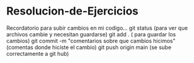 # Resolucion-de-Ejercicios
Recordatorio para subir cambios en mi codigo...
git status (para ver que archivos cambie y necesitan guardarse)
git add . ( para guardar los cambios)
git commit -m "comentarios sobre que cambios hicimos" (comentas donde hiciste el cambio)
git push origin main (se sube correctamente a git hub)
